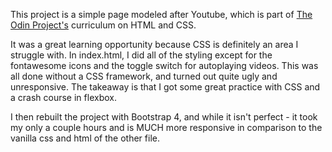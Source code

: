 This project is a simple page modeled after Youtube, which is part of [The Odin Project's](https://www.theodinproject.com/courses/html-and-css/lessons/embedding-images-and-video?ref=lnav) curriculum on HTML and CSS. 

It was a great learning opportunity because CSS is definitely an area I struggle with. In index.html, I did all of the styling except for the fontawesome icons and the toggle switch for autoplaying videos. This was all done without a CSS framework, and turned out quite ugly and unresponsive. The takeaway is that I got some great practice with CSS and a crash course in flexbox. 

I then rebuilt the project with Bootstrap 4, and while it isn't perfect - it took my only a couple hours and is MUCH more responsive in comparison to the vanilla css and html of the other file.